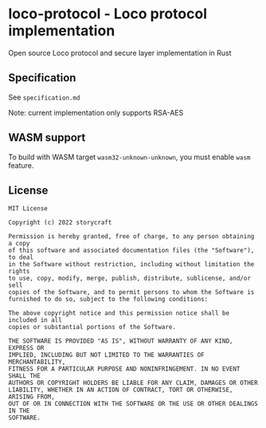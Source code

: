 # loco-protocol - Loco protocol implementation

Open source Loco protocol and secure layer implementation in Rust

## Specification
See `specification.md`

Note: current implementation only supports RSA-AES

## WASM support
To build with WASM target `wasm32-unknown-unknown`, you must enable `wasm` feature.

## License
```
MIT License

Copyright (c) 2022 storycraft

Permission is hereby granted, free of charge, to any person obtaining a copy
of this software and associated documentation files (the "Software"), to deal
in the Software without restriction, including without limitation the rights
to use, copy, modify, merge, publish, distribute, sublicense, and/or sell
copies of the Software, and to permit persons to whom the Software is
furnished to do so, subject to the following conditions:

The above copyright notice and this permission notice shall be included in all
copies or substantial portions of the Software.

THE SOFTWARE IS PROVIDED "AS IS", WITHOUT WARRANTY OF ANY KIND, EXPRESS OR
IMPLIED, INCLUDING BUT NOT LIMITED TO THE WARRANTIES OF MERCHANTABILITY,
FITNESS FOR A PARTICULAR PURPOSE AND NONINFRINGEMENT. IN NO EVENT SHALL THE
AUTHORS OR COPYRIGHT HOLDERS BE LIABLE FOR ANY CLAIM, DAMAGES OR OTHER
LIABILITY, WHETHER IN AN ACTION OF CONTRACT, TORT OR OTHERWISE, ARISING FROM,
OUT OF OR IN CONNECTION WITH THE SOFTWARE OR THE USE OR OTHER DEALINGS IN THE
SOFTWARE.
```